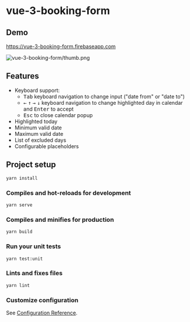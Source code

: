 # vue-3-booking-form

## Demo

<https://vue-3-booking-form.firebaseapp.com>

![vue-3-booking-form/thumb.png](https://github.com/kumalg/vue-3-booking-form/blob/master/thumb.png)

## Features

- Keyboard support:
  - <kbd>Tab</kbd> keyboard navigation to change input ("date from" or "date to")
  - <kbd>←</kbd> <kbd>↑</kbd> <kbd>→</kbd> <kbd>↓</kbd> keyboard navigation to change highlighted day in calendar and <kbd>Enter</kbd> to accept
  - <kbd>Esc</kbd> to close calendar popup
- Highlighted today
- Minimum valid date
- Maximum valid date
- List of excluded days
- Configurable placeholders

## Project setup

```
yarn install
```

### Compiles and hot-reloads for development

```
yarn serve
```

### Compiles and minifies for production

```
yarn build
```

### Run your unit tests

```
yarn test:unit
```

### Lints and fixes files

```
yarn lint
```

### Customize configuration

See [Configuration Reference](https://cli.vuejs.org/config/).
